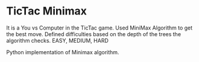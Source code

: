 # TicTac Minimax

It is a You vs Computer in the TicTac game.
Used MiniMax Algorithm to get the best move.
Defined difficulties based on the depth of the trees the algorithm checks.
EASY, MEDIUM, HARD

Python implementation of Minimax algorithm.
